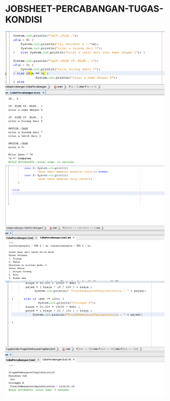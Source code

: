 # JOBSHEET-PERCABANGAN-TUGAS-KONDISI
![Alt Text](https://github.com/Larasati11/JOBSHEET-PERCABANGAN-TUGAS-KONDISI/blob/master/PERCABANGAN%201.png)
![Alt Text](https://github.com/Larasati11/JOBSHEET-PERCABANGAN-TUGAS-KONDISI/blob/master/PERCABANGAN%202.png)
![Alt Text](https://github.com/Larasati11/JOBSHEET-PERCABANGAN-TUGAS-KONDISI/blob/master/TUGAS%20KONDISI.png)
